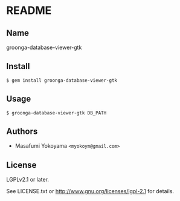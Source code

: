 # README

## Name

groonga-database-viewer-gtk

## Install

    $ gem install groonga-database-viewer-gtk

## Usage

    $ groonga-database-viewer-gtk DB_PATH

## Authors

* Masafumi Yokoyama `<myokoym@gmail.com>`

## License

LGPLv2.1 or later.

See LICENSE.txt or http://www.gnu.org/licenses/lgpl-2.1 for details.

